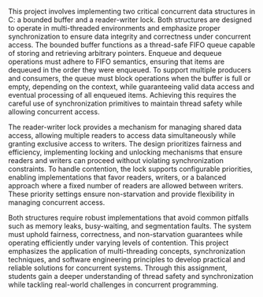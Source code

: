 This project involves implementing two critical concurrent data structures in C: a bounded buffer and a reader-writer lock. Both structures are designed to operate in multi-threaded environments and emphasize proper synchronization to ensure data integrity and correctness under concurrent access. The bounded buffer functions as a thread-safe FIFO queue capable of storing and retrieving arbitrary pointers. Enqueue and dequeue operations must adhere to FIFO semantics, ensuring that items are dequeued in the order they were enqueued. To support multiple producers and consumers, the queue must block operations when the buffer is full or empty, depending on the context, while guaranteeing valid data access and eventual processing of all enqueued items. Achieving this requires the careful use of synchronization primitives to maintain thread safety while allowing concurrent access.

The reader-writer lock provides a mechanism for managing shared data access, allowing multiple readers to access data simultaneously while granting exclusive access to writers. The design prioritizes fairness and efficiency, implementing locking and unlocking mechanisms that ensure readers and writers can proceed without violating synchronization constraints. To handle contention, the lock supports configurable priorities, enabling implementations that favor readers, writers, or a balanced approach where a fixed number of readers are allowed between writers. These priority settings ensure non-starvation and provide flexibility in managing concurrent access.

Both structures require robust implementations that avoid common pitfalls such as memory leaks, busy-waiting, and segmentation faults. The system must uphold fairness, correctness, and non-starvation guarantees while operating efficiently under varying levels of contention. This project emphasizes the application of multi-threading concepts, synchronization techniques, and software engineering principles to develop practical and reliable solutions for concurrent systems. Through this assignment, students gain a deeper understanding of thread safety and synchronization while tackling real-world challenges in concurrent programming.